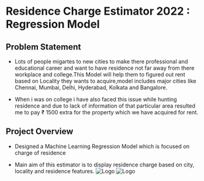 # Residence Charge Estimator 2022 : Regression Model
## Problem Statement
- Lots of people migartes to new cities to make there professional and educational career and want to have residence not far away from there workplace and college.This Model will help them to figured out rent based on Locality they wants to acquire,model includes major cities like Chennai, Mumbai, Delhi, Hyderabad, Kolkata and Bangalore.

- When i was on college i have also faced this issue while hunting residence and due to lack of information of that particular area resulted me to pay ₹ 1500 extra for the property which we have acquired for rent.

## Project Overview
- Designed a Machine Learning Regression Model which is focused on charge of residence

- Main aim of this estimator is to display residence charge based on city, locality and residence features.
![Logo](https://github.com/Sohail00786/Residence-Charge-Estimator-2022-Regression-Model/blob/8d0bda3aa5d47093a6b245a15661b06ee7e2fd6b/Untitled.gif)
![Logo](https://github.com/Sohail00786/Residence-Charge-Estimator-2022-Regression-Model/blob/a0e18f9ff151e7b023930dee17d84e1cb4474348/Untitled.gif)
